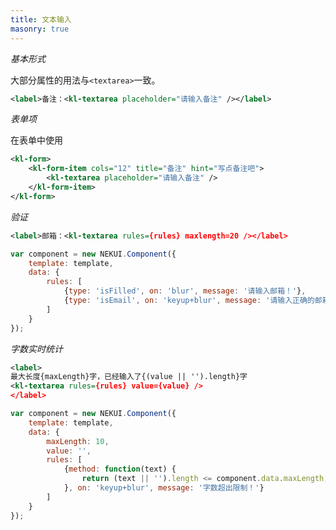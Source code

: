 ```yaml
---
title: 文本输入
masonry: true
---
```


<!-- demo_start -->
*基本形式*

大部分属性的用法与`<textarea>`一致。

<div class="m-example"></div>

```xml
<label>备注：<kl-textarea placeholder="请输入备注" /></label>
```
<!-- demo_end -->

<!-- demo_start -->
*表单项*

在表单中使用

<div class="m-example"></div>

```xml
<kl-form>
    <kl-form-item cols="12" title="备注" hint="写点备注吧">
        <kl-textarea placeholder="请输入备注" />
    </kl-form-item>
</kl-form>
```
<!-- demo_end -->

<!-- demo_start -->
*验证*
<div class="m-example"></div>

```xml
<label>邮箱：<kl-textarea rules={rules} maxlength=20 /></label>
```

```javascript
var component = new NEKUI.Component({
    template: template,
    data: {
        rules: [
            {type: 'isFilled', on: 'blur', message: '请输入邮箱！'},
            {type: 'isEmail', on: 'keyup+blur', message: '请输入正确的邮箱！'}
        ]
    }
});
```
<!-- demo_end -->

<!-- demo_start -->
*字数实时统计*
<div class="m-example"></div>

```xml
<label>
最大长度{maxLength}字，已经输入了{(value || '').length}字
<kl-textarea rules={rules} value={value} />
</label>
```

```javascript
var component = new NEKUI.Component({
    template: template,
    data: {
        maxLength: 10,
        value: '',
        rules: [
            {method: function(text) {
                return (text || '').length <= component.data.maxLength;
            }, on: 'keyup+blur', message: '字数超出限制！'}
        ]
    }
});
```
<!-- demo_end -->
